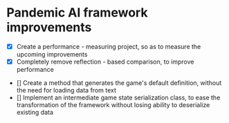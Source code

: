 # Pandemic AI framework improvements
- [x] Create a performance - measuring project, so as to measure the upcoming improvements
- [x] Completely remove reflection - based comparison, to improve performance
- [] Create a method that generates the game's default definition, without the need for loading data from text
- [] Implement an intermediate game state serialization class, to ease the transformation of the framework without losing ability to deserialize existing data